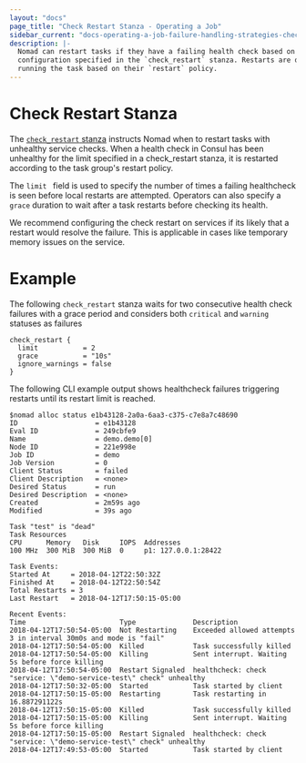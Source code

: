 ```yaml
---
layout: "docs"
page_title: "Check Restart Stanza - Operating a Job"
sidebar_current: "docs-operating-a-job-failure-handling-strategies-check-restart"
description: |-
  Nomad can restart tasks if they have a failing health check based on
  configuration specified in the `check_restart` stanza. Restarts are done locally on the node
  running the task based on their `restart` policy.
---
```


# Check Restart Stanza

The [`check_restart` stanza][check restart] instructs Nomad when to restart tasks with unhealthy service checks.
When a health check in Consul has been unhealthy for the limit specified in a check_restart stanza,
it is restarted according to the task group's restart policy.

The `limit ` field is used to specify the number of times a failing healthcheck is seen before local restarts are attempted.
Operators can also specify a `grace` duration to wait after a task restarts before checking its health.

We recommend configuring the check restart on services if its likely that a restart would resolve the failure. This
is applicable in cases like temporary memory issues on the service.

# Example

The following `check_restart` stanza waits for two consecutive health check failures with a
grace period and considers both `critical` and `warning` statuses as failures

```text
check_restart {
  limit           = 2
  grace           = "10s"
  ignore_warnings = false
}
```

The following CLI example output shows healthcheck failures triggering restarts until its
restart limit is reached.

```
$nomad alloc status e1b43128-2a0a-6aa3-c375-c7e8a7c48690
ID                   = e1b43128
Eval ID              = 249cbfe9
Name                 = demo.demo[0]
Node ID              = 221e998e
Job ID               = demo
Job Version          = 0
Client Status        = failed
Client Description   = <none>
Desired Status       = run
Desired Description  = <none>
Created              = 2m59s ago
Modified             = 39s ago

Task "test" is "dead"
Task Resources
CPU      Memory   Disk     IOPS  Addresses
100 MHz  300 MiB  300 MiB  0     p1: 127.0.0.1:28422

Task Events:
Started At     = 2018-04-12T22:50:32Z
Finished At    = 2018-04-12T22:50:54Z
Total Restarts = 3
Last Restart   = 2018-04-12T17:50:15-05:00

Recent Events:
Time                       Type              Description
2018-04-12T17:50:54-05:00  Not Restarting    Exceeded allowed attempts 3 in interval 30m0s and mode is "fail"
2018-04-12T17:50:54-05:00  Killed            Task successfully killed
2018-04-12T17:50:54-05:00  Killing           Sent interrupt. Waiting 5s before force killing
2018-04-12T17:50:54-05:00  Restart Signaled  healthcheck: check "service: \"demo-service-test\" check" unhealthy
2018-04-12T17:50:32-05:00  Started           Task started by client
2018-04-12T17:50:15-05:00  Restarting        Task restarting in 16.887291122s
2018-04-12T17:50:15-05:00  Killed            Task successfully killed
2018-04-12T17:50:15-05:00  Killing           Sent interrupt. Waiting 5s before force killing
2018-04-12T17:50:15-05:00  Restart Signaled  healthcheck: check "service: \"demo-service-test\" check" unhealthy
2018-04-12T17:49:53-05:00  Started           Task started by client
```

[check restart]: /docs/job-specification/check_restart.html "Nomad check restart Stanza"
